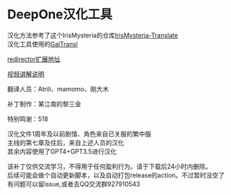 # DeepOne汉化工具

汉化方法参考了这个IrisMysteria的仓库[IrisMysteria-Translate](https://github.com/game-reverse/IrisMysteria-Translate)  
汉化工具使用的[GalTransl](https://github.com/cx2333-gt/GalTransl)

[redirector扩展地址](https://chromewebstore.google.com/detail/redirector/ocgpenflpmgnfapjedencafcfakcekcd)

[视频讲解说明](https://www.bilibili.com/video/BV1wt421V7Qb/)

翻译人员：Atrili、mamomo、刚大木

补丁制作：某江南的黎三金

特别鸣谢：518

汉化文件1周年及以前剧情、角色来自已关服的繁中服  
主线的第七章及往后，来自上述人员的汉化  
其余内容使用了GPT4+GPT3.5进行汉化  

该补丁仅供交流学习，不得用于任何盈利行为。请于下载后24小时内删除。  
后续可能会做个自动更新脚本，以及自动打包release的action。不过暂时没空了  
有问题可以留issue,或者去QQ交流群927910543  
